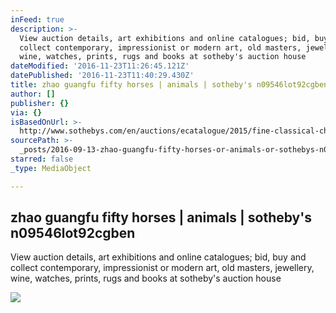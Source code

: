 ```yaml
---
inFeed: true
description: >-
  View auction details, art exhibitions and online catalogues; bid, buy and
  collect contemporary, impressionist or modern art, old masters, jewellery,
  wine, watches, prints, rugs and books at sotheby's auction house
dateModified: '2016-11-23T11:26:45.121Z'
datePublished: '2016-11-23T11:40:29.430Z'
title: zhao guangfu fifty horses | animals | sotheby's n09546lot92cgben
author: []
publisher: {}
via: {}
isBasedOnUrl: >-
  http://www.sothebys.com/en/auctions/ecatalogue/2015/fine-classical-chinese-paintings-calligraphy-n09546/lot.709.html
sourcePath: >-
  _posts/2016-09-13-zhao-guangfu-fifty-horses-or-animals-or-sothebys-n09546lot92c.md
starred: false
_type: MediaObject

---
```

<article style=""><h1>zhao guangfu fifty horses | animals | sotheby's n09546lot92cgben</h1><p>View auction details, art exhibitions and online catalogues; bid, buy and collect contemporary, impressionist or modern art, old masters, jewellery, wine, watches, prints, rugs and books at sotheby's auction house</p><img src="http://www.sothebys.com/content/dam/stb/lots/N09/N09546/136N09546_92CGB.jpg" /></article>